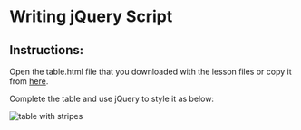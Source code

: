 # Writing jQuery Script 

## Instructions:

Open the table.html file that you downloaded with the lesson files or copy it from [here](https://raw.githubusercontent.com/Code-Institute-Solutions/jQuery-table-source-code/master/table.html).

Complete the table and use jQuery to style it as below:

![table with stripes](https://s3-eu-west-1.amazonaws.com/codeinstitute/fullstack/05-interactive-front-end-development/tablejQuery.png "Table with stripes")